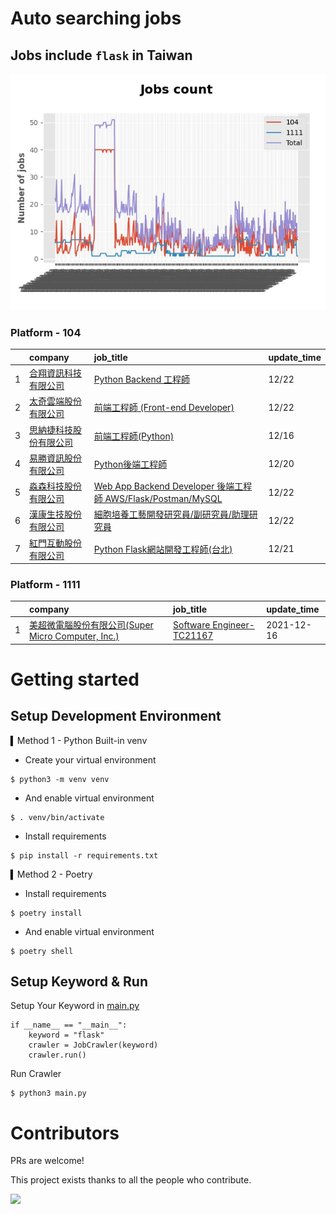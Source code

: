 # Auto searching jobs

## Jobs include `flask` in Taiwan 

 ![image](./doc/plot_img.jpg)


### Platform - 104


|    | company                                                                               | job_title                                                                                                                | update_time   |
|---:|:--------------------------------------------------------------------------------------|:-------------------------------------------------------------------------------------------------------------------------|:--------------|
|  1 | [合翔資訊科技有限公司](https://www.104.com.tw/company/1a2x6blmxr?jobsource=jolist_d_date)       | [Python Backend 工程師](https://www.104.com.tw/job/7fif4?jobsource=jolist_d_date)                                           | 12/22         |
|  2 | [太奇雲端股份有限公司](https://www.104.com.tw/company/1a2x6bjj3y?jobsource=jolist_d_date)       | [前端工程師 (Front-end Developer)](https://www.104.com.tw/job/7fyy6?jobsource=jolist_d_date)                                  | 12/22         |
|  3 | [思納捷科技股份有限公司](https://www.104.com.tw/company/1a2x6bk977?jobsource=jolist_d_relevance) | [前端工程師(Python)](https://www.104.com.tw/job/7g8nn?jobsource=jolist_d_relevance)                                           | 12/16         |
|  4 | [易勝資訊股份有限公司](https://www.104.com.tw/company/1a2x6bj8og?jobsource=jolist_d_relevance)  | [Python後端工程師](https://www.104.com.tw/job/76vbt?jobsource=jolist_d_relevance)                                             | 12/20         |
|  5 | [淼森科技股份有限公司](https://www.104.com.tw/company/1a2x6blm7t?jobsource=jolist_d_relevance)  | [Web App Backend Developer 後端工程師 AWS/Flask/Postman/MySQL](https://www.104.com.tw/job/7a7i3?jobsource=jolist_d_relevance) | 12/22         |
|  6 | [漢康生技股份有限公司](https://www.104.com.tw/company/1a2x6blf97?jobsource=jolist_d_relevance)  | [細胞培養工藝開發研究員/副研究員/助理研究員](https://www.104.com.tw/job/7cccb?jobsource=jolist_d_relevance)                                  | 12/22         |
|  7 | [紅門互動股份有限公司](https://www.104.com.tw/company/oh4m67k?jobsource=jolist_d_relevance)     | [Python Flask網站開發工程師(台北)](https://www.104.com.tw/job/6xtfl?jobsource=jolist_d_relevance)                                 | 12/21         |

### Platform - 1111


|    | company                                                                          | job_title                                                          | update_time   |
|---:|:---------------------------------------------------------------------------------|:-------------------------------------------------------------------|:--------------|
|  1 | [美超微電腦股份有限公司(Super Micro Computer, Inc.)](https://www.1111.com.tw/corp/9530088/) | [Software Engineer-TC21167](https://www.1111.com.tw/job/98544764/) | 2021-12-16    |



# Getting started
## Setup Development Environment
▍Method 1 - Python Built-in venv

- Create your virtual environment
```
$ python3 -m venv venv
```
- And enable virtual environment
```
$ . venv/bin/activate
```
- Install requirements
```
$ pip install -r requirements.txt 
```

▍Method 2 - Poetry
- Install requirements
```
$ poetry install
```
- And enable virtual environment
```
$ poetry shell
```

## Setup Keyword & Run

Setup Your Keyword in [main.py](./main.py#L88)
```
if __name__ == "__main__":
    keyword = "flask"
    crawler = JobCrawler(keyword)
    crawler.run()
```

Run Crawler
```
$ python3 main.py
```

# Contributors
PRs are welcome!

This project exists thanks to all the people who contribute.

<a href="https://github.com/hsuanchi/auto-search-flask-job/graphs/contributors">
  <img src="https://contrib.rocks/image?repo=hsuanchi/auto-search-flask-job"/>
</a>
